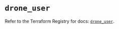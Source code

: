 # `drone_user`

Refer to the Terraform Registry for docs: [`drone_user`](https://registry.terraform.io/providers/lucretius/drone/0.2.5/docs/resources/user).
